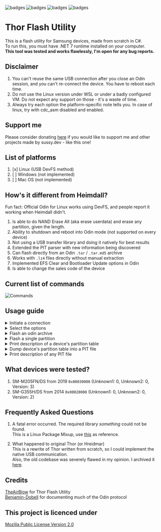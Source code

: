 ![badges](https://img.shields.io/github/contributors/Samsung-Loki/Thor.svg)
![badges](https://img.shields.io/github/forks/Samsung-Loki/Thor.svg)
![badges](https://img.shields.io/github/stars/Samsung-Loki/Thor.svg)
![badges](https://img.shields.io/github/issues/Samsung-Loki/Thor.svg)
# Thor Flash Utility
This is a flash utility for Samsung devices, made from scratch in C#. \
To run this, you must have .NET 7 runtime installed on your computer. \
**This tool was tested and works flawlessly, I'm open for any bug reports.**

## Disclaimer
1) You can't reuse the same USB connection after you close an Odin session, and you can't re-connect the device. You have to reboot each time.
2) Do not use the Linux version under WSL or under a badly configured VM. Do not expect any support on those - it's a waste of time.
3) Always try each option the platform-specific note tells you. In case of linux, try with cdc_asm disabled and enabled.

## Support me
Please consider donating [here](https://ko-fi.com/sussydev) if you would like to support me and other projects made by sussy.dev - like this one!

## List of platforms
1) [x] Linux (USB DevFS method)
2) [ ] Windows (not implemented)
3) [ ] Mac OS (not implemented)

## How's it different from Heimdall?
Fun fact: Official Odin for Linux works using DevFS, and people report it working when Heimdall didn't.
1) Is able to do NAND Erase All (aka erase userdata) and erase any partition, given the length.
2) Ability to shutdown and reboot into Odin mode (not supported on every device)
3) Not using a USB transfer library and doing it natively for best results
4) Extended the PIT parser with new information being discovered
5) Can flash directly from an Odin `.tar` / `.tar.md5` archive
6) Works with `.lz4` files directly without manual extraction
7) Implemented EFS Clear and Bootloader Update options in Odin
8) Is able to change the sales code of the device

## Current list of commands
![Commands](https://github.com/Samsung-Loki/Thor/assets/68467762/01526ec4-ff64-4308-8ff4-46af9e5aa0c1)

## Usage guide
<details>
  <summary>Initiate a connection</summary>
  <br>
  <img src="https://github.com/Samsung-Loki/Thor/assets/68467762/a98b9ff7-4346-4d64-9783-c22ba6a5a709"/>
</details>
<details>
  <summary>Select the options</summary>
  <br>
  <img src="https://github.com/Samsung-Loki/Thor/assets/68467762/6d93c907-d548-4637-a473-4a2eb7793dbc"/>
</details>
<details>
  <summary>Flash an odin archive</summary>
  <br>
  <video src="https://github.com/Samsung-Loki/Thor/assets/68467762/cb32aadb-c01c-474e-9d31-5fd6e704b846"/>
</details>
<details>
  <summary>Flash a single partition</summary>
  <br>
  <video src="https://github.com/Samsung-Loki/Thor/assets/68467762/f8f7e1dc-8c14-44c0-aaa7-85cf0c5cd024"/>
</details>
<details>
  <summary>Print description of a device's partition table</summary>
  <br>
  <video src="https://github.com/Samsung-Loki/Thor/assets/68467762/0e1a3335-71ea-45e7-bbcd-a61a553f4943"/>
</details>
<details>
  <summary>Dump device's partition table into a PIT file</summary>
  <br>
  <video src="https://github.com/Samsung-Loki/Thor/assets/68467762/ef6a5a67-c902-4af1-8de8-b5bbe4a3e9ef"/>
</details>
<details>
  <summary>Print description of any PIT file</summary>
  <br>
  <video src="https://github.com/Samsung-Loki/Thor/assets/68467762/4d4f3ccc-380a-4557-93fa-a2cc1ee698bc"/>
</details>

## What devices were tested?
1) SM-M205FN/DS from 2019 `0x00030000` (Unknown1: 0, Unknown2: 0, Version: 3)
2) SM-G355H/DS from 2014 `0x00020000` (Unknown1: 0, Unknown2: 0, Version: 2)

## Frequently Asked Questions
1) A fatal error occurred. The required library *something* could not be found. \
   This is a Linux Package Mixup, use [this](https://github.com/Samsung-Loki/LegacyThor/issues/5) as reference.

2) What happened to original Thor (or Hreidmar) \
   This is a rewrite of Thor written from scratch, so I could implement the native USB communication. \
   Also, the old codebase was severely flawed in my opinion. I archived it [here](https://github.com/Samsung-Loki/LegacyThor/).

## Credits
[TheAirBlow](https://github.com/theairblow) for Thor Flash Utility \
[Benjamin-Dobell](https://github.com/Benjamin-Dobell) for documenting much of the Odin protocol

## This project is licenced under
[Mozilla Public License Version 2.0](https://github.com/Samsung-Loki/Thor/blob/main/LICENCE)
